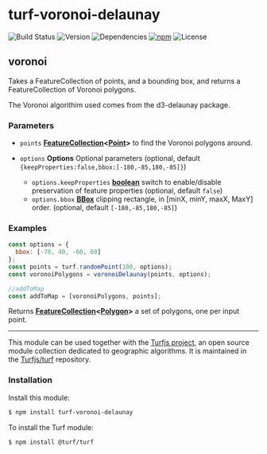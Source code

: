 # turf-voronoi-delaunay

![Build Status](https://img.shields.io/github/workflow/status/jrauschenbusch/turf-voronoi-delaunay/Node.js%20CI/main?style=for-the-badge)
![Version](https://img.shields.io/github/package-json/v/jrauschenbusch/turf-voronoi-delaunay?style=for-the-badge)
![Dependencies](https://img.shields.io/david/jrauschenbusch/turf-voronoi-delaunay?style=for-the-badge)
[![npm](https://img.shields.io/npm/v/turf-voronoi-delaunay.svg?style=for-the-badge)](https://www.npmjs.com/package/turf-voronoi-delaunay)
![License](https://img.shields.io/github/license/jrauschenbusch/turf-voronoi-delaunay?style=for-the-badge)

<!-- Generated by documentation.js. Update this documentation by updating the source code. -->

## voronoi

Takes a FeatureCollection of points, and a bounding box, and returns a FeatureCollection
of Voronoi polygons.

The Voronoi algorithim used comes from the d3-delaunay package.

### Parameters

*   `points` **[FeatureCollection][1]<[Point][2]>** to find the Voronoi polygons around.
*   `options` **Options** Optional parameters (optional, default `{keepProperties:false,bbox:[-180,-85,180,-85]}`)

    *   `options.keepProperties` **[boolean][3]** switch to enable/disable preservation of feature properties (optional, default `false`)
    *   `options.bbox` **[BBox][4]** clipping rectangle, in \[minX, minY, maxX, MaxY] order. (optional, default `[-180,-85,180,-85]`)

### Examples

```javascript
const options = {
  bbox: [-70, 40, -60, 60]
};
const points = turf.randomPoint(100, options);
const voronoiPolygons = voronoiDelaunay(points, options);

//addToMap
const addToMap = [voronoiPolygons, points];
```

Returns **[FeatureCollection][1]<[Polygon][5]>** a set of polygons, one per input point.

[1]: https://tools.ietf.org/html/rfc7946#section-3.3

[2]: https://tools.ietf.org/html/rfc7946#section-3.1.2

[3]: https://developer.mozilla.org/docs/Web/JavaScript/Reference/Global_Objects/Boolean

[4]: https://tools.ietf.org/html/rfc7946#section-5

[5]: https://tools.ietf.org/html/rfc7946#section-3.1.6

<!-- This file is automatically generated. Please don't edit it directly:
if you find an error, edit the source file (likely index.js), and re-run
./scripts/generate-readmes in the turf project. -->

---

This module can be used together with the [Turfjs project](http://turfjs.org/), an open source
module collection dedicated to geographic algorithms. It is maintained in the
[Turfjs/turf](https://github.com/Turfjs/turf) repository.

### Installation

Install this module:

```sh
$ npm install turf-voronoi-delaunay
```

To install the Turf module:

```sh
$ npm install @turf/turf
```
